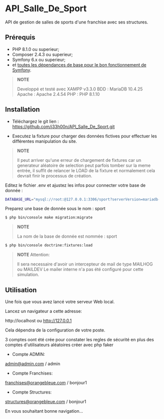 API_Salle_De_Sport
========================
API de gestion de salles de sports d'une franchise avec ses structures.

Prérequis
------------

  * PHP 8.1.0 ou superieur;
  * Composer 2.4.3 ou superieur;
  * Symfony 6.x ou superieur;
  * et [toutes les dépendances de base pour le bon fonctionnement de Symfony](http://symfony.com/doc/current/reference/requirements.html).

> **NOTE**
>
>Developpé et testé avec XAMPP v3.3.0
>BDD : MariaDB 10.4.25
>Apache : Apache 2.4.54
>PHP : PHP 8.1.10
>

Installation
------------
- Téléchargez le git
lien : https://github.com/j33h00n/API_Salle_De_Sport.git

- Executez la fixture pour charger des données fictives pour effectuer les différentes manipulation du site.

> **NOTE**
>
>Il peut arriver qu'une erreur de chargement de fixtures car un generateur aléatoire de selection peut
>parfois tomber sur la meme entrée, il suffit de relancer le LOAD de la fixture et normalement cela
>devrait finir le processus de création.
>

Editez le fichier .env et ajustez les infos pour connecter votre base de donnée :

```bash
DATABASE_URL="mysql://root:@127.0.0.1:3306/sport?serverVersion=mariadb-10.4.25&charset=utf8mb4"

```

Preparez une base de donnée sous le nom : sport


```bash
$ php bin/console make migration:migrate

```
> **NOTE**
>
>La nom de la base de donnée est nommée : sport
>

```bash
$ php bin/console doctrine:fixtures:load

```

> **NOTE**
>Attention:
>
>Il sera necessaire d'avoir un intercepteur de mail de type MAILHOG ou MAILDEV
>Le mailer interne n'a pas été configuré pour cette simulation.


Utilisation
-----------

Une fois que vous avez lancé votre serveur Web local.

Lancez un navigateur a cette adresse:

http://localhost ou http://127.0.0.1

Cela dépendra de la configuration de votre poste.

3 comptes oont été crée pour constater les regles de sécurité
en plus des comptes d'utilisateurs aléatoires créer avec php faker

- Compte ADMIN:

admin@admin.com / admin

- Compte Franchises:

franchises@orangebleue.com / bonjour1

- Compte Structures:

structures@orangebleue.com / bonjour1

En vous souhaitant bonne navigation...